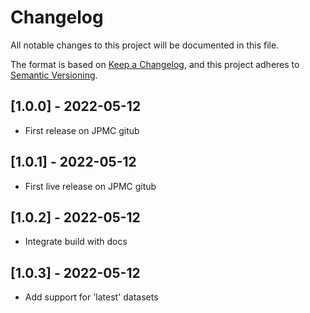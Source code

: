 # Changelog

All notable changes to this project will be documented in this file.

The format is based on [Keep a Changelog](https://keepachangelog.com/en/1.0.0/),
and this project adheres to [Semantic Versioning](https://semver.org/spec/v2.0.0.html).

## [1.0.0] - 2022-05-12

* First release on JPMC gitub

## [1.0.1] - 2022-05-12

* First live release on JPMC gitub

## [1.0.2] - 2022-05-12

* Integrate build with docs 

## [1.0.3] - 2022-05-12

* Add support for 'latest' datasets